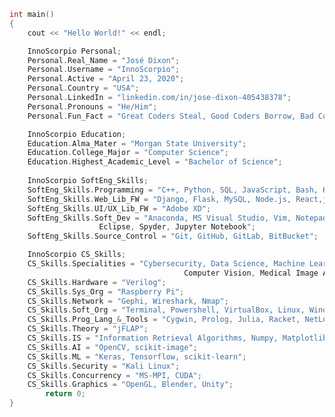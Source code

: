 <!-- ### Hi there 👋 -->
<!--
**InnoScorpio/InnoScorpio** is a ✨ _special_ ✨ repository because its `README.md` (this file) appears on your GitHub profile.

Here are some ideas to get you started:

- 🔭 I’m currently working on ...
- 🌱 I’m currently learning ...
- 👯 I’m looking to collaborate on ...
- 🤔 I’m looking for help with ...
- 💬 Ask me about ...
- 📫 How to reach me: ...
- 😄 Pronouns: ...
- ⚡ Fun fact: ...
-->
```C++
int main()
{ 
	cout << "Hello World!" << endl;

	InnoScorpio Personal;  
	Personal.Real_Name = "José Dixon";
	Personal.Username = "InnoScorpio";
	Personal.Active = "April 23, 2020";
	Personal.Country = "USA";
	Personal.LinkedIn = "linkedin.com/in/jose-dixon-405438378";
	Personal.Pronouns = "He/Him";
	Personal.Fun_Fact = "Great Coders Steal, Good Coders Borrow, Bad Coders Copy & Paste";

	InnoScorpio Education;
	Education.Alma_Mater = "Morgan State University";
	Education.College_Major = "Computer Science";
	Education.Highest_Academic_Level = "Bachelor of Science";
	
	InnoScorpio SoftEng_Skills;
	SoftEng_Skills.Programming = "C++, Python, SQL, JavaScript, Bash, HTML, CSS, R";
	SoftEng_Skills.Web_Lib_FW = "Django, Flask, MySQL, Node.js, React,js, PostqreSQL, MongoDB,";
	SoftEng_Skills.UI/UX_Lib_FW = "Adobe XD";
	SoftEng_Skills.Soft_Dev = "Anaconda, MS Visual Studio, Vim, Notepad++, 
					Eclipse, Spyder, Jupyter Notebook";
	SoftEng_Skills.Source_Control = "Git, GitHub, GitLab, BitBucket";

	InnoScorpio CS_Skills;
	CS_Skills.Specialities = "Cybersecurity, Data Science, Machine Learning, Deep Learning, 
	                                   Computer Vision, Medical Image Analysis";
	CS_Skills.Hardware = "Verilog";
	CS_Skills.Sys_Org = "Raspberry Pi";
	CS_Skills.Network = "Gephi, Wireshark, Nmap";
	CS_Skills.Soft_Org = "Terminal, Powershell, VirtualBox, Linux, Windows, Android";
	CS_Skills.Prog_Lang_&_Tools = "Cygwin, Prolog, Julia, Racket, NetLogo";
	CS_Skills.Theory = "jFLAP";
	CS_Skills.IS = "Information Retrieval Algorithms, Numpy, Matplotlib, Pandas, Scipy, Seaborn";
	CS_Skills.AI = "OpenCV, scikit-image";
	CS_Skills.ML = "Keras, Tensorflow, scikit-learn";
	CS_Skills.Security = "Kali Linux";
	CS_Skills.Concurrency = "MS-MPI, CUDA";
	CS_Skills.Graphics = "OpenGL, Blender, Unity";
        return 0;
}
 ```
  
